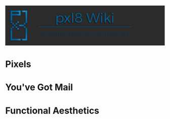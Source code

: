 ![Pxl 8 Wiki Banner](/uploads/banners/pxl-8-wiki-banner.png "Pxl 8 Wiki Banner")
<!-- TITLE: -->  
<!-- SUBTITLE:  -->  
# Pixels

# You've Got Mail

# Functional Aesthetics
